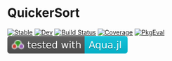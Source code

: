 # QuickerSort

[![Stable](https://img.shields.io/badge/docs-stable-blue.svg)](https://LilithHafner.github.io/QuickerSort.jl/stable/)
[![Dev](https://img.shields.io/badge/docs-dev-blue.svg)](https://LilithHafner.github.io/QuickerSort.jl/dev/)
[![Build Status](https://github.com/LilithHafner/QuickerSort.jl/actions/workflows/CI.yml/badge.svg?branch=main)](https://github.com/LilithHafner/QuickerSort.jl/actions/workflows/CI.yml?query=branch%3Amain)
[![Coverage](https://codecov.io/gh/LilithHafner/QuickerSort.jl/branch/main/graph/badge.svg)](https://codecov.io/gh/LilithHafner/QuickerSort.jl)
[![PkgEval](https://JuliaCI.github.io/NanosoldierReports/pkgeval_badges/Q/QuickerSort.svg)](https://JuliaCI.github.io/NanosoldierReports/pkgeval_badges/Q/QuickerSort.html)
[![Aqua](https://raw.githubusercontent.com/JuliaTesting/Aqua.jl/master/badge.svg)](https://github.com/JuliaTesting/Aqua.jl)

